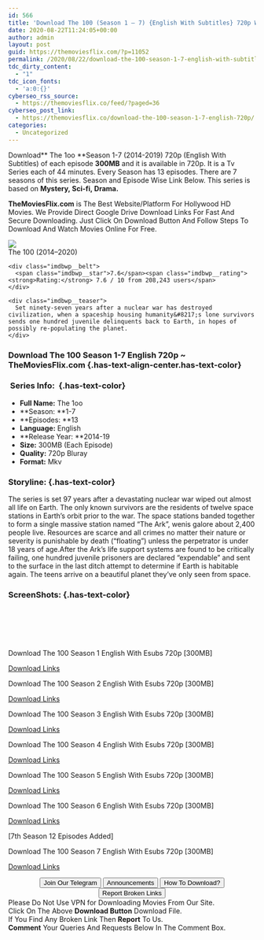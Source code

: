 ```yaml
---
id: 566
title: 'Download The 100 (Season 1 – 7) {English With Subtitles} 720p WeB-HD [300MB]'
date: 2020-08-22T11:24:05+00:00
author: admin
layout: post
guid: https://themoviesflix.com/?p=11052
permalink: /2020/08/22/download-the-100-season-1-7-english-with-subtitles-720p-web-hd-300mb/
tdc_dirty_content:
  - "1"
tdc_icon_fonts:
  - 'a:0:{}'
cyberseo_rss_source:
  - https://themoviesflix.co/feed/?paged=36
cyberseo_post_link:
  - https://themoviesflix.co/download-the-100-season-1-7-english-720p/
categories:
  - Uncategorized
---
```

Download**&nbsp;The 1oo&nbsp;**Season 1-7 (2014-2019)&nbsp;720p&nbsp;(English With Subtitles) of each episode&nbsp;**300MB**&nbsp;and it is available in&nbsp;720p. It is a Tv Series each of 44 minutes. Every Season has 13 episodes. There are 7 seasons of this series. Season and Episode Wise Link Below. This series is based on&nbsp;**Mystery,&nbsp;Sci-fi,&nbsp;Drama.**

**TheMoviesFlix.com**&nbsp;is The Best Website/Platform For Hollywood HD Movies. We Provide Direct Google Drive Download Links For Fast And Secure Downloading. Just Click On Download Button And Follow Steps To Download And Watch Movies Online For Free.

<div class="imdbwp imdbwp--movie dark">
  <div class="imdbwp__thumb">
    <a class="imdbwp__link" target="_blank" title="The 100" href="https://www.imdb.com/title/tt2661044/" rel="nofollow noopener noreferrer"><img class="imdbwp__img" src="https://m.media-amazon.com/images/M/MV5BNjRiYTIzZmUtMTFkNS00ZTM0LWE4ODAtMDliMGE4NzM5ZjVlXkEyXkFqcGdeQXVyNDQ0MTYzMDA@._V1_SX300.jpg" /></a>
  </div>
  
  <div class="imdbwp__content">
    <div class="imdbwp__header">
      <span class="imdbwp__title">The 100</span> (2014–2020)
    </div>
    
    <div class="imdbwp__belt">
      <span class="imdbwp__star">7.6</span><span class="imdbwp__rating"><strong>Rating:</strong> 7.6 / 10 from 208,243 users</span>
    </div>
    
    <div class="imdbwp__teaser">
      Set ninety-seven years after a nuclear war has destroyed civilization, when a spaceship housing humanity&#8217;s lone survivors sends one hundred juvenile delinquents back to Earth, in hopes of possibly re-populating the planet.
    </div>
  </div>
</div>

### Download The 100 Season 1-7 English 720p ~ TheMoviesFlix.com {.has-text-align-center.has-text-color}

### &nbsp;Series Info:&nbsp; {.has-text-color}

  * **Full Name:**&nbsp;The 1oo
  * **Season:&nbsp;**1-7
  * **Episodes:&nbsp;**13
  * **Language:**&nbsp;English
  * **Release Year:&nbsp;**2014-19
  * **Size:**&nbsp;300MB (Each Episode)
  * **Quality:**&nbsp;720p Bluray
  * **Format:**&nbsp;Mkv

### Storyline: {.has-text-color}

The series is set 97 years after a devastating nuclear war wiped out almost all life on Earth. The only known survivors are the residents of twelve space stations in Earth’s orbit prior to the war. The space stations banded together to form a single massive station named “The Ark”, wenis galore about 2,400 people live. Resources are scarce and all crimes no matter their nature or severity is punishable by death (“floating”) unless the perpetrator is under 18 years of age.After the Ark’s life support systems are found to be critically failing, one hundred juvenile prisoners are declared “expendable” and sent to the surface in the last ditch attempt to determine if Earth is habitable again. The teens arrive on a beautiful planet they’ve only seen from space.

### ScreenShots: {.has-text-color}

<div class="wp-block-image">
  <figure class="aligncenter"><img src="https://i.imgur.com/r6ti0uG.jpg" alt /></figure>
</div>

<div class="wp-block-image">
  <figure class="aligncenter"><img src="https://i.imgur.com/Caymxx1.jpg" alt /></figure>
</div>

<div class="wp-block-image">
  <figure class="aligncenter"><img src="https://i.imgur.com/ZYU1Jkd.jpg" alt /></figure>
</div>

<div class="wp-block-image">
  <figure class="aligncenter"><img src="https://i.imgur.com/rDgfnQA.jpg" alt /></figure>
</div>

<div class="wp-block-image">
  <figure class="aligncenter"><img src="https://i.imgur.com/e2oJmoF.jpg" alt /></figure>
</div>

<div class="wp-block-image">
  <figure class="aligncenter"><img src="https://i.imgur.com/wg4Py0V.jpg" alt /></figure>
</div>

<p class="has-text-align-center has-text-color has-medium-font-size">
  Download The 100 Season 1 English With Esubs 720p [300MB]
</p>

<span class="mb-center maxbutton-3-center"><span class="maxbutton-3-container mb-container"><a class="maxbutton-3 maxbutton maxbutton-post-button" target="_blank" rel="nofollow noopener noreferrer" href="https://coinquint.com/a7452/"><span class="mb-text">Download Links</span></a></span></span>

<p class="has-text-align-center has-text-color has-medium-font-size">
  Download The 100 Season 2 English With Esubs 720p [300MB]
</p>

<span class="mb-center maxbutton-3-center"><span class="maxbutton-3-container mb-container"><a class="maxbutton-3 maxbutton maxbutton-post-button" target="_blank" rel="nofollow noopener noreferrer" href="https://coinquint.com/a7455/"><span class="mb-text">Download Links</span></a></span></span>

<p class="has-text-align-center has-text-color has-medium-font-size">
  Download The 100 Season 3 English With Esubs 720p [300MB]
</p>

<span class="mb-center maxbutton-3-center"><span class="maxbutton-3-container mb-container"><a class="maxbutton-3 maxbutton maxbutton-post-button" target="_blank" rel="nofollow noopener noreferrer" href="https://coinquint.com/a7458/"><span class="mb-text">Download Links</span></a></span></span>

<p class="has-text-align-center has-text-color has-medium-font-size">
  Download The 100 Season 4 English With Esubs 720p [300MB]
</p>

<span class="mb-center maxbutton-3-center"><span class="maxbutton-3-container mb-container"><a class="maxbutton-3 maxbutton maxbutton-post-button" target="_blank" rel="nofollow noopener noreferrer" href="https://coinquint.com/a7460/"><span class="mb-text">Download Links</span></a></span></span>

<p class="has-text-align-center has-text-color has-medium-font-size">
  Download The 100 Season 5 English With Esubs 720p [300MB]
</p>

<span class="mb-center maxbutton-3-center"><span class="maxbutton-3-container mb-container"><a class="maxbutton-3 maxbutton maxbutton-post-button" target="_blank" rel="nofollow noopener noreferrer" href="https://coinquint.com/a7465/"><span class="mb-text">Download Links</span></a></span></span>

<p class="has-text-align-center has-text-color has-medium-font-size">
  Download The 100 Season 6 English With Esubs 720p [300MB]
</p>

<span class="mb-center maxbutton-3-center"><span class="maxbutton-3-container mb-container"><a class="maxbutton-3 maxbutton maxbutton-post-button" target="_blank" rel="nofollow noopener noreferrer" href="https://coinquint.com/a7468/"><span class="mb-text">Download Links</span></a></span></span>

<p class="has-text-align-center has-vivid-red-color has-text-color">
  [7th Season 12 Episodes Added]
</p>

<p class="has-text-align-center has-text-color has-medium-font-size">
  Download The 100 Season 7 English With Esubs 720p [300MB]
</p>

<span class="mb-center maxbutton-3-center"><span class="maxbutton-3-container mb-container"><a class="maxbutton-3 maxbutton maxbutton-post-button" target="_blank" rel="nofollow noopener noreferrer" href="https://coinquint.com/a7568/"><span class="mb-text">Download Links</span></a></span></span>

<center>
</center>

<center>
  <a href="https://t.me/themoviesflixcom" target="_blank" data-wpel-link="external" rel="nofollow external noopener noreferrer"><button class="button button5">Join Our Telegram</button></a> <a href="https://themoviesflix.co/download-the-100-season-1-7-english-720p/#" target="_blank" data-wpel-link="external" rel="nofollow external noopener noreferrer"><button class="button button5">Announcements</button></a> <a href="https://themoviesflix.com/how-to-download/" target="_blank" data-wpel-link="external" rel="nofollow external noopener noreferrer"><button class="button button5">How To Download?</button></a> <a href="https://themoviesflix.co/download-the-100-season-1-7-english-720p/#" target="_blank" data-wpel-link="external" rel="nofollow external noopener noreferrer"><button class="button button5">Report Broken Links</button></a>
</center>

<div class="alert alert-danger">
  Please Do Not Use VPN for Downloading Movies From Our Site.
</div>

<div class="alert alert-success">
  Click On The Above <strong>Download Button</strong> Download File.
</div>

<div class="alert alert-warning">
  If You Find Any Broken Link Then <strong>Report</strong> To Us.
</div>

<div class="alert alert-info">
  <strong>Comment</strong> Your Queries And Requests Below In The Comment Box.
</div>